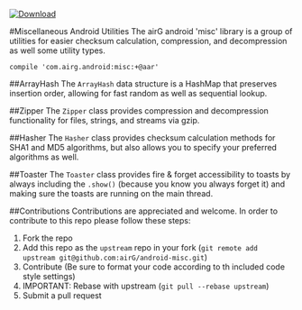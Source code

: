  [ ![Download](https://api.bintray.com/packages/airgoss/airGOss/misc/images/download.svg) ](https://bintray.com/airgoss/airGOss/misc/_latestVersion)

#Miscellaneous Android Utilities
The airG android 'misc' library is a group of utilities for easier checksum calculation, compression, and decompression as well some utility types. 

`compile 'com.airg.android:misc:+@aar'`

##ArrayHash
The `ArrayHash` data structure is a HashMap that preserves insertion order, allowing for fast random as well as sequential lookup.

##Zipper
The `Zipper` class provides compression and decompression functionality for files, strings, and streams via gzip.

##Hasher
The `Hasher` class provides checksum calculation methods for SHA1 and MD5 algorithms, but also allows you to specify your preferred algorithms as well.

##Toaster
The `Toaster` class provides fire & forget accessibility to toasts by always including the `.show()` (because you know you always forget it) and making sure the toasts are running on the main thread.

##Contributions
Contributions are appreciated and welcome. In order to contribute to this repo please follow these steps:

1. Fork the repo
1. Add this repo as the `upstream` repo in your fork (`git remote add upstream git@github.com:airG/android-misc.git`)
1. Contribute (Be sure to format your code according to th included code style settings)
1. IMPORTANT: Rebase with upstream (`git pull --rebase upstream`)
1. Submit a pull request
